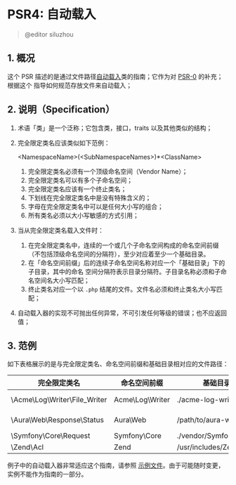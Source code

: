 # PSR4: 自动载入
> @editor siluzhou

## 1. 概况

这个 PSR 描述的是通过文件路径[自动载入][]类的指南；它作为对 [PSR-0][] 的补充；根据这个
指导如何规范存放文件来自动载入；

## 2. 说明（Specification）

1. 术语「类」是一个泛称；它包含类，接口，traits 以及其他类似的结构；

2. 完全限定类名应该类似如下范例：

    \<NamespaceName>(\<SubNamespaceNames>)*\<ClassName>

    1. 完全限定类名必须有一个顶级命名空间（Vendor Name）；
    2. 完全限定类名可以有多个子命名空间；
    3. 完全限定类名应该有一个终止类名；
    4. 下划线在完全限定类名中是没有特殊含义的；
    5. 字母在完全限定类名中可以是任何大小写的组合；
    6. 所有类名必须以大小写敏感的方式引用；

3. 当从完全限定类名载入文件时：

    1. 在完全限定类名中，连续的一个或几个子命名空间构成的命名空间前缀（不包括顶级命名空间的分隔符），至少对应着至少一个基础目录。
    2. 在「命名空间前缀」后的连续子命名空间名称对应一个「基础目录」下的子目录，其中的命名
空间分隔符表示目录分隔符。子目录名称必须和子命名空间名大小写匹配；
    3. 终止类名对应一个以 `.php` 结尾的文件。文件名必须和终止类名大小写匹配；

4. 自动载入器的实现不可抛出任何异常，不可引发任何等级的错误；也不应返回值；

## 3. 范例

如下表格展示的是与完全限定类名、命名空间前缀和基础目录相对应的文件路径：

| 完全限定类名                    | 命名空间前缀       | 基础目录                 | 实际的文件路径
| ----------------------------- |--------------------|--------------------------|-------------------------------------------
| \Acme\Log\Writer\File_Writer  | Acme\Log\Writer    | ./acme-log-writer/lib/   | ./acme-log-writer/lib/File_Writer.php
| \Aura\Web\Response\Status     | Aura\Web           | /path/to/aura-web/src/   | /path/to/aura-web/src/Response/Status.php
| \Symfony\Core\Request         | Symfony\Core       | ./vendor/Symfony/Core/   | ./vendor/Symfony/Core/Request.php
| \Zend\Acl                     | Zend               | /usr/includes/Zend/      | /usr/includes/Zend/Acl.php

例子中的自动载入器非常适应这个指南，请参照 [示例文件][]。由于可能随时变更，实例不能作为指南的一部分。

[自动载入]: http://php.net/autoload
[PSR-0]: https://github.com/hfcorriez/fig-standards/tree/master/accepted/zh_CN/PSR-0.md
[示例文件]: http://www.php-fig.org/psr/psr-4/PSR-4-autoloader-examples.md
